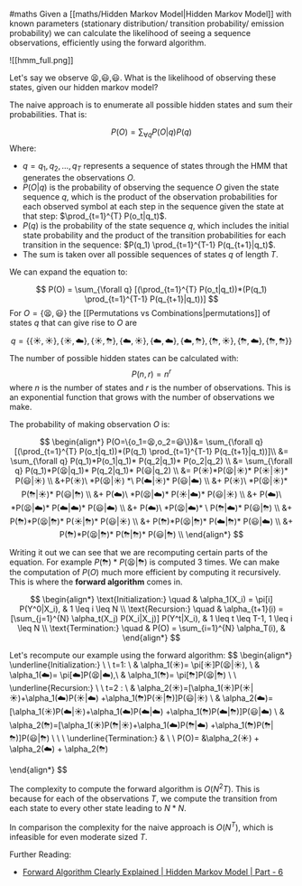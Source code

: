 #maths 
Given a [[maths/Hidden Markov Model|Hidden Markov Model]] with known parameters (stationary distribution/ transition probability/ emission probability) we can calculate the likelihood of seeing a sequence observations, efficiently using the forward algorithm. 

![[hmm_full.png]]


Let's say we observe 😫,😃,😃. What is the likelihood of observing these states, given our hidden markov model? 

The naive approach is to enumerate all possible hidden states and sum their probabilities. That is: 

$$ P(O) = \sum_{\forall q} P(O|q)P(q) $$
Where: 
- $q = q_1, q_2, \ldots, q_T$ represents a sequence of states through the HMM that generates the observations $O$. 
- $P(O|q)$ is the probability of observing the sequence $O$ given the state sequence $q$, which is the product of the observation probabilities for each observed symbol at each step in the sequence given the state at that step: $\prod_{t=1}^{T} P(o_t|q_t)$. 
- $P(q)$ is the probability of the state sequence $q$, which includes the initial state probability and the product of the transition probabilities for each transition in the sequence: $P(q_1) \prod_{t=1}^{T-1} P(q_{t+1}|q_t)$. 
- The sum is taken over all possible sequences of states $q$ of length $T$.

We can expand the equation to: 

$$ P(O) = \sum_{\forall q} [(\prod_{t=1}^{T} P(o_t|q_t))*(P(q_1) \prod_{t=1}^{T-1} P(q_{t+1}|q_t))] $$
For $O=\{😫,😃\}$ the [[Permutations vs Combinations|permutations]] of states $q$ that can give rise to $O$ are 

$$
q=\{
\{☀️, ☀️\}, \{☀️, ☁️\}, \{☀️, ⛈\}, 
\{☁️, ☀️\}, \{☁️, ☁️\}, \{☁️, ⛈\}, 
\{⛈, ☀️\}, \{⛈, ☁️\}, \{⛈, ⛈\}\}
$$
The number of possible hidden states can be calculated with: 
$$
P(n,r)= n^r
$$
where $n$ is the number of states and $r$ is the number of observations. This is an exponential function that grows with the number of observations we make. 


The probability of making observation $O$ is: 

$$ 
\begin{align*}
P(O=\{o_1=😫,o_2=😃\})&=  \sum_{\forall q} [(\prod_{t=1}^{T} P(o_t|q_t))*(P(q_1) \prod_{t=1}^{T-1} P(q_{t+1}|q_t))]\\
&=  \sum_{\forall q}  P(q_1)*P(o_1|q_1)* P(q_2|q_1)* P(o_2|q_2) \\
&=  \sum_{\forall q}  P(q_1)*P(😫|q_1)* P(q_2|q_1)* P(😃|q_2) \\
&= P(☀️)*P(😫|☀️)* P(☀️|☀️)* P(😃|☀️) \\
&+P(☀️)\ *P(😫|☀️) *\ P(☁️|☀️)* P(😃|☁️) \\ 
&+ P(☀️)\ *P(😫|☀️)* P(⛈|☀️)* P(😃|⛈) \\
&+ P(☁️)\ *P(😫|☁️)* P(☀️|☁️)* P(😃|☀️) \\
&+ P(☁️)\ *P(😫|☁️)* P(☁️|☁️)* P(😃|☁️) \\
&+ P(☁️)\ *P(😫|☁️)* \ P(⛈|☁️)* P(😃|⛈) \\
&+ P(⛈)*P(😫|⛈)* P(☀️|⛈)* P(😃|☀️) \\ 
&+ P(⛈)*P(😫|⛈)* P(☁️|⛈)* P(😃|☁️) \\
&+ P(⛈)*P(😫|⛈)* P(⛈|⛈)* P(😃|⛈) \\
\end{align*}
$$

Writing it out we can see that we are recomputing certain parts of the equation. For example $P(⛈)*P(😫|⛈)$ is computed 3 times. We can make the computation of $P(O)$ much more efficient by computing it recursively. This is where the **forward algorithm** comes in. 

$$
\begin{align*}
\text{Initialization:} \quad & \alpha_1(X_i) = \pi[i] P(Y^0|X_i), & 1 \leq i \leq N \\
\text{Recursion:} \quad & \alpha_{t+1}(i) = [\sum_{j=1}^{N} \alpha_t(X_j) P(X_i|X_j)] P(Y^t|X_i), & 1 \leq t \leq T-1, 1 \leq i \leq N \\
\text{Termination:} \quad & P(O) = \sum_{i=1}^{N} \alpha_T(i), &
\end{align*}
$$

Let's recompute our example using the forward algorithm: 
$$
\begin{align*}
\underline{Initialization:} \\
\\
t=1: \ & \alpha_1(☀️)= \pi[☀️]P(😫|☀️), \\ 
& \alpha_1(☁️)= \pi[☁️]P(😫|☁️),\\
& \alpha_1(⛈)= \pi[⛈]P(😫|⛈) \\
\\
\underline{Recursion:} \\
\\
t=2 : \ & \alpha_2(☀️)=[\alpha_1(☀️)P(☀️|☀️)+\alpha_1(☁️)P(☀️|☁️) +\alpha_1(⛈)P(☀️|⛈)]P(😃|☀️) \\
& \alpha_2(☁️)=[\alpha_1(☀️)P(☁️|☀️)+\alpha_1(☁️)P(☁️|☁️) +\alpha_1(⛈)P(☁️|⛈)]P(😃|☁️) \\
& \alpha_2(⛈)=[\alpha_1(☀️)P(⛈|☀️)+\alpha_1(☁️)P(⛈|☁️) +\alpha_1(⛈)P(⛈|⛈)]P(😃|⛈) \\
\ \\
\underline{Termination:} & \\
\\
P(O)= &\alpha_2(☀️) +  \alpha_2(☁️) + \alpha_2(⛈)

\end{align*}
$$

The complexity to compute the forward algorithm is $O(N^2T)$. This is because for each of the observations $T$, we compute the transition from each state to every other state leading to $N*N$. 

In comparison the complexity for the naive approach is $O(N^T)$, which is infeasible for even moderate sized $T$. 


Further Reading: 
- [Forward Algorithm Clearly Explained | Hidden Markov Model | Part - 6](https://www.youtube.com/watch?v=9-sPm4CfcD0)
